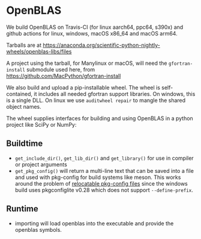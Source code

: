 # OpenBLAS

We build OpenBLAS on Travis-CI (for linux aarch64, ppc64, s390x) and github actions
for linux, windows, macOS x86_64 and macOS arm64.

Tarballs are at
https://anaconda.org/scientific-python-nightly-wheels/openblas-libs/files

A project using the tarball, for Manylinux or macOS, will need the
``gfortran-install`` submodule used here, from
https://github.com/MacPython/gfortran-install

We also build and upload a pip-installable wheel. The wheel is self-contained,
it includes all needed gfortran support libraries. On windows, this is a single
DLL. On linux we use `auditwheel repair` to mangle the shared object names.

The wheel supplies interfaces for building and using OpenBLAS in a python
project like SciPy or NumPy:

## Buildtime

- `get_include_dir()`, `get_lib_dir()` and `get_library()` for use in compiler
  or project arguments
- `get_pkg_config()` will return a multi-line text that can be saved into a
  file and used with pkg-config for build systems like meson. This works around
  the problem of [relocatable pkg-config
  files](https://docs.conan.io/en/1.43/integrations/build_system/pkg_config_pc_files.html)
  since the windows build uses pkgconfiglite v0.28 which does not support
  `--define-prefix`.

## Runtime

- importing will load openblas into the executable and provide the openblas
  symbols.
